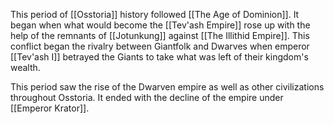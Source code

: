 This period of [[Osstoria]] history followed [[The Age of Dominion]]. It began when what would become the [[Tev'ash Empire]] rose up with the help of the remnants of [[Jotunkung]] against [[The Illithid Empire]]. This conflict began the rivalry between Giantfolk and Dwarves when emperor [[Tev'ash I]] betrayed the Giants to take what was left of their kingdom's wealth. 

This period saw the rise of the Dwarven empire as well as other civilizations throughout Osstoria. It ended with the decline of the empire under [[Emperor Krator]].